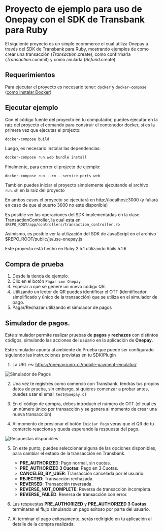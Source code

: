 # Proyecto de ejemplo para uso de Onepay con el SDK de Transbank para Ruby

El siguiente proyecto es un simple ecommerce el cual utiliza Onepay a través del
SDK de Transbank para Ruby,  mostrando ejemplos de como crear una transacción (_Transaction_.create), como confirmarla
(_Transaction_.commit) y como anularla (_Refund_.create)

## Requerimientos
Para ejecutar el proyecto es necesario tener: 
 ```docker``` y ```docker-compose``` ([como instalar Docker](https://docs.docker.com/install/))

## Ejecutar ejemplo
Con el código fuente del proyecto en tu computador, puedes ejecutar en la raíz del proyecto el comando para construir el contenedor docker, si es la primera vez que ejecutas el projecto:
```bash
docker-compose build
```
Luego, es necesario instalar las dependencias:
```bash
docker-compose run web bundle install
```
Finalmente, para correr el projecto de ejemplo:
```
docker-compose run --rm --service-ports web
```
También puedes iniciar el proyecto simplemente ejecutando el archivo `run.sh` en la raíz del proyecto

En ambos casos el proyecto se ejecutará en http://localhost:3000 (y fallará en caso de que el puerto 3000 no esté disponible)

Es posible ver las operaciones del SDK implementadas en la clase TransactionController,
la cual esta en 
`
$REPO_ROOT/app/controllers/transaction_controller.rb
`

Asimismo, es posible ver la utilización del SDK de JavaScript en el archivo 
`
$REPO_ROOT/public/js/use-onepay.js

Este proyecto está hecho en Ruby 2.5.1 utilizando Rails 5.1.6

## Compra de prueba
1. Desde la tienda de ejemplo.
2. Clic en el botón `Pagar con Onepay`
3. Esperar a que se genere un nuevo código QR.
4. Utilizando un lector de QR puedes identificar el OTT (identificador simplificado y único de la transacción) que se utiliza en el simulador de pago.
5. Pagar/Rechazar utilizando el simulador de pagos

## Simulador de pagos.
Este simulador permite realizar pruebas de **pagos** y **rechazos** con distintos códigos, simulando las acciones del usuario en la aplicación de **Onepay**. 

Este simulador apunta al ambiente de Prueba que puede ser configurado siguiendo las instrucciones provistas en tu SDK/Plugin

1. La URL es: https://onepay.ionix.cl/mobile-payment-emulator/

![Simulador de Pagos](doc/payment-simulator.png?raw=true "Simulador de Pagos")

2. Una vez te registres como comercio con Transbank, tendrás tus propios datos de prueba, sin embargo, si quieres comenzar a probar antes, puedes usar el email `test@onepay.cl`

3. En el código de compra, debes introducir el número de OTT (el cual es un número único por transacción y se genera al momento de crear una nueva transacción)

4. Al momento de presionar el botón `Iniciar Pago` veras que el QR de tu comercio reacciona y queda esperando la respuesta del pago.

![Respuestas disponibles](doc/payment-asigned.png "Respuestas disponibles")

5. En este punto, puedes seleccionar alguna de las opciones disponibles, para cambiar el estado de la transacción en Transbank.
    - **PRE_AUTHORIZED**: Pago normal, sin cuotas.
    - **PRE_AUTHORIZED 3 Cuotas**: Pago en 3 Cuotas.
    - **CANCELED_BY_USER**: Transacción cancelada por el usuario.
    - **REJECTED**: Transacción rechazada.
    - **REVERSED**: Transacción reversada.
    - **REVERSE_NOT_COMPLETE**: Reversa de transacción incompleta.
    - **REVERSE_FAILED**: Reversa de transacción con error.

6. Las respuestas **PRE_AUTHORIZED** y **PRE_AUTHORIZED 3 Cuotas** terminaran el flujo simulando un pago exitoso por parte del usuario.

7. Al terminar el pago exitosamente, serás redirigido en tu aplicación al detalle de la compra realizada.